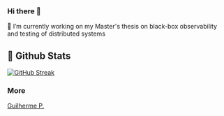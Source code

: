 ### Hi there 👋

🔭 I’m currently working on my Master's thesis on black-box observability and testing of distributed systems

## 🌱 Github Stats

<a href="https://git.io/streak-stats"><img src="https://streak-stats.demolab.com?user=Dredegui&theme=dark" alt="GitHub Streak" /></a>

### More

<div class="badge-base LI-profile-badge" data-locale="pt_PT" data-size="medium" data-theme="dark" data-type="VERTICAL" data-vanity="guilherme-m-pascoal" data-version="v1"><a class="badge-base__link LI-simple-link" href="https://pt.linkedin.com/in/guilherme-m-pascoal?trk=profile-badge">Guilherme P.</a></div>

